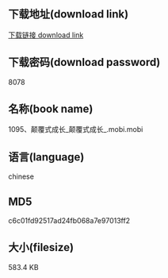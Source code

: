 ## 下载地址(download link)
[下载链接 download link](https://voluble-croquembouche-d321dc.netlify.app/?s=1095%E3%80%81%E9%A2%A0%E8%A6%86%E5%BC%8F%E6%88%90%E9%95%BF_%E9%A2%A0%E8%A6%86%E5%BC%8F%E6%88%90%E9%95%BF_.mobi)

## 下载密码(download password)
8078

## 名称(book name)
1095、颠覆式成长_颠覆式成长_.mobi.mobi

## 语言(language)
chinese

## MD5
c6c01fd92517ad24fb068a7e97013ff2

## 大小(filesize)
583.4 KB
